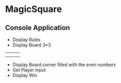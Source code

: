 # MagicSquare
## Console Application
* Display Rules
* Display Board 3*3



|   |   |   |
| - | - | - |
|   |   |   |
|   |   |   |
* Display Board corner filled with the even numbers
* Get Player Input
* Display Win
